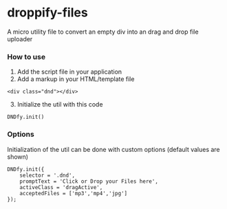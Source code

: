 # droppify-files

A micro utility file to convert an empty div into an drag and drop file uploader

### How to use
1. Add the script file in your application
2. Add a markup in your HTML/template file

```<div class="dnd"></div>```

3. Initialize the util with this code

```DNDfy.init()```
	
### Options

Initialization of the util can be done with custom options (default values are shown)

```
DNDfy.init({
	selector = '.dnd',
	promptText = 'Click or Drop your Files here', 
	activeClass = 'dragActive', 
	acceptedFiles = ['mp3','mp4','jpg'] 
});
```
